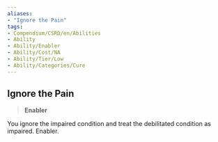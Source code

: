 ```yaml
---
aliases:
- "Ignore the Pain"
tags:
- Compendium/CSRD/en/Abilities
- Ability
- Ability/Enabler
- Ability/Cost/NA
- Ability/Tier/Low
- Ability/Categories/Cure
---
```


  
## Ignore the Pain  
>**Enabler**
  
You ignore the impaired condition and treat the debilitated condition as impaired. Enabler.